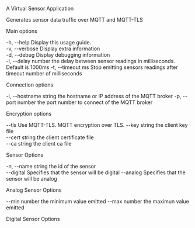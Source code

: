 
A Virtual Sensor Application

  Generates sensor data traffic over MQTT and MQTT-TLS

Main options

  -h, --help           Display this usage guide.                                            
  -v, --verbose        Display extra information                                            
  -d, --debug          Display debugging information                                        
  -l, --delay number   the delay between sensor readings in milliseconds. Default is 1000ms
  -t, --timeout ms     Stop emitting sensors readings after timeout number of milliseconds  

Connection options

  -i, --hostname string   the hostname or IP address of the MQTT broker
  -p, --port number       the port number to connect of the MQTT broker

Encryption options

  --tls           Use MQTT-TLS. MQTT encryption over TLS.
  --key string    the client key file                     
  --cert string   the client certificate file             
  --ca string     the client ca file                      

Sensor Options

  -n, --name string   the id of the sensor                      
  --digital           Specifies that the sensor will be digital
  --analog            Specifies that the sensor will be analog  

Analog Sensor Options

  --min number   the minimum value emitted
  --max number   the maximun value emitted

Digital Sensor Options
